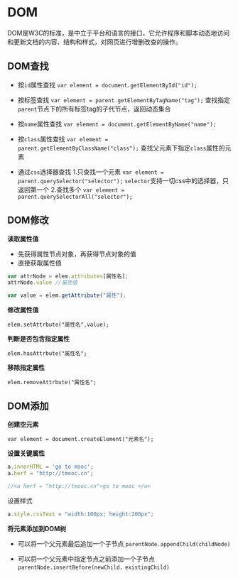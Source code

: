 # DOM

DOM是W3C的标准，是中立于平台和语言的接口，它允许程序和脚本动态地访问和更新文档的内容、结构和样式，对网页进行增删改查的操作。

## DOM查找

- 按`id`属性查找
`var element = document.getElementById("id");`

- 按标签查找
`var element = parent.getElementByTagName("tag");`
查找指定`parent`节点下的所有标签tag的子代节点，返回动态集合

- 按`name`属性查找
`var element = document.getElementByName("name");`

- 按`class`属性查找
`var element = parent.getElementByClassName("class");`
查找父元素下指定`class`属性的元素

- 通过`css`选择器查找
1.只查找一个元素 
`var element = parent.querySelector("selector");`
`selector`支持一切css中的选择器，只返回第一个 
2.查找多个
`var element = parent.querySelectorAll("selector");`


## DOM修改

**读取属性值**
- 先获得属性节点对象，再获得节点对象的值
- 直接获取属性值
```js
var attrNode = elem.attributes[属性名];
attrNode.value //属性值

var value = elem.getAttribute("属性");

```
**修改属性值**

`elem.setAttrbute("属性名",value);`

**判断是否包含指定属性**

`elem.hasAttrbute("属性名";`

**移除指定属性**

`elem.removeAttrbute("属性名";`

## DOM添加

**创建空元素**

`var element = document.createElement("元素名");`

**设置关键属性**

```js
a.innerHTML = 'go to mooc';
a.herf = "http://tmooc.cn";

//<a herf = "http://tmooc.cn">go to mooc </a>
```
设置样式
```js
a.style.cssText = "width:100px; height:200px";
```
**将元素添加到DOM树**

- 可以将一个父元素最后追加一个子节点
`parentNode.appendChild(childNode)`

- 可以将一个父元素中指定节点之前添加一个子节点
`parentNode.insertBefore(newChild，existingChild)`

